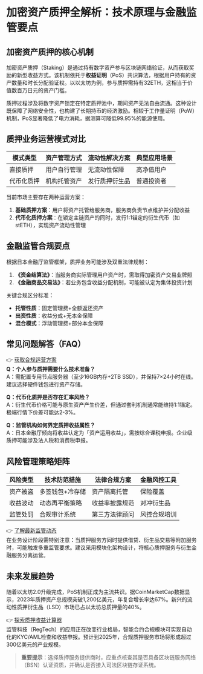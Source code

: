 # 加密资产质押全解析：技术原理与金融监管要点

## 加密资产质押的核心机制

加密资产质押（Staking）是通过持有数字资产参与区块链网络验证，从而获取奖励的新型收益方式。该机制依托于**权益证明**（PoS）共识算法，根据用户持有的资产数量和时长分配验证权。以以太坊为例，参与质押需持有32ETH，这相当于价值数百万日元的资产门槛。

质押过程涉及将数字资产锁定在特定质押池中，期间资产无法自由流通。这种设计既保障了网络安全性，也构建了长期持币的经济激励。相较于工作量证明（PoW）机制，PoS显著降低了电力消耗，据测算可降低99.95%的能源使用。

## 质押业务运营模式对比

| 模式类型 | 资产管理方式 | 流动性解决方案 | 典型应用场景 |
|---------|--------------|----------------|-------------|
| 直接质押 | 用户自行管理 | 无流动性保障 | 高净值用户 |
| 代币化质押 | 机构托管资产 | 发行质押衍生品 | 普通投资者 |

当前市场主要存在两种运营方案：
1. **基础质押方案**：用户将资产托管给服务商，服务商负责节点维护并分配收益
2. **代币化质押方案**：在锁定主链资产的同时，发行1:1锚定的衍生代币（如stETH），实现资产流动性管理

## 金融监管合规要点

根据日本金融厅监管框架，质押业务可能涉及双重法律规制：
1. **《资金结算法》**：当服务商实际管理用户资产时，需取得加密资产交易业牌照
2. **《金融商品交易法》**：若业务包含收益分配机制，可能被认定为集体投资计划

关键合规区分标准：
- **托管性质**：固定管理费+全额返还资产
- **出资性质**：收益分成+无本金保障
- **混合模式**：浮动管理费+部分本金保障

## 常见问题解答（FAQ）

👉 [获取合规运营方案](https://bit.ly/okx_welcome)  
**Q：个人参与质押需要什么技术准备？**  
A：需配置专用节点服务器（至少16GB内存+2TB SSD），并保持7×24小时在线。建议选择硬件钱包进行资产存储。

**Q：代币化质押是否存在汇率风险？**  
A：衍生代币价格可能与原生资产产生价差，但通过套利机制通常能维持1:1锚定。极端行情下价差可能达2-3%。

**Q：监管机构如何界定质押收益属性？**  
A：日本金融厅倾向将收益认定为「资产运用收益」，需按综合课税申报。企业级质押可能涉及法人税和消费税申报。

## 风险管理策略矩阵

| 风险类型 | 技术防范措施 | 法律合规方案 | 金融风控工具 |
|---------|--------------|--------------|--------------|
| 资产被盗 | 多签钱包+冷存储 | 资产隔离托管 | 保险覆盖 |
| 收益波动 | 动态再平衡策略 | 收益率披露规范 | 对冲衍生品 |
| 监管处罚 | 合规审计系统 | 第三方法律顾问 | 风控合规培训 |

👉 [了解最新监管动态](https://bit.ly/okx_welcome)  
在业务设计阶段需特别注意：当质押服务方同时提供借贷、衍生品交易等附加服务时，可能触发多重监管要求。建议采用模块化架构设计，将核心质押服务与衍生金融服务分离运营。

## 未来发展趋势

随着以太坊2.0升级完成，PoS机制正成为主流共识。据CoinMarketCap数据显示，2023年质押资产总规模突破1,200亿美元，年复合增长率达67%。新兴的流动性质押衍生品（LSD）市场已占以太坊总质押量的40%。

👉 [探索质押收益计算器](https://bit.ly/okx_welcome)  
监管科技（RegTech）的应用正在改变行业格局，智能合约合规模块可实现自动化的KYC/AML检查和收益申报。预计到2025年，合规质押服务市场将形成超过300亿美元的产业规模。

> **重要提示**：选择质押服务提供商时，应重点核查其是否具备区块链服务网络（BSN）认证资质，并确认是否接入司法区块链存证系统。